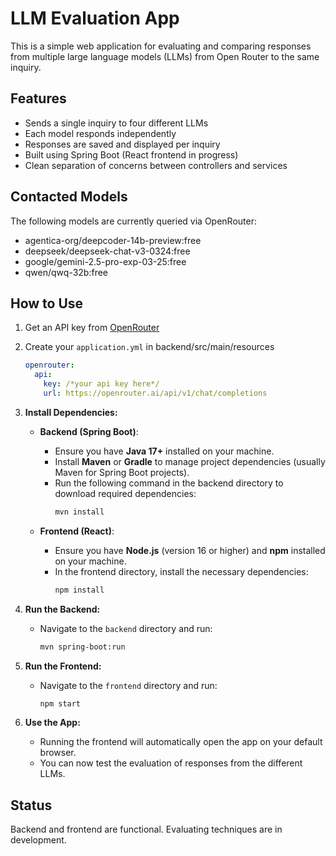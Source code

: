 # LLM Evaluation App

This is a simple web application for evaluating and comparing responses from multiple large language models (LLMs) from Open Router to the same inquiry.

## Features

- Sends a single inquiry to four different LLMs
- Each model responds independently
- Responses are saved and displayed per inquiry
- Built using Spring Boot (React frontend in progress)
- Clean separation of concerns between controllers and services

## Contacted Models

The following models are currently queried via OpenRouter:

- agentica-org/deepcoder-14b-preview:free
- deepseek/deepseek-chat-v3-0324:free
- google/gemini-2.5-pro-exp-03-25:free
- qwen/qwq-32b:free

## How to Use

1. Get an API key from [OpenRouter](https://openrouter.ai/)
2. Create your `application.yml` in backend/src/main/resources
    ````yaml
    openrouter:
      api:
        key: /*your api key here*/
        url: https://openrouter.ai/api/v1/chat/completions
    ````
3. **Install Dependencies:**

    - **Backend (Spring Boot)**:
        - Ensure you have **Java 17+** installed on your machine.
        - Install **Maven** or **Gradle** to manage project dependencies (usually Maven for Spring Boot projects).
        - Run the following command in the backend directory to download required dependencies:
          ````bash
          mvn install
          ````

    - **Frontend (React)**:
        - Ensure you have **Node.js** (version 16 or higher) and **npm** installed on your machine.
        - In the frontend directory, install the necessary dependencies:
          ````bash
          npm install
          ````

4. **Run the Backend:**
    - Navigate to the `backend` directory and run:
      ```bash
      mvn spring-boot:run
      ```
5. **Run the Frontend:**
    - Navigate to the `frontend` directory and run:
      ```bash
      npm start
      ```
6. **Use the App:** 
    - Running the frontend will automatically open the app on your default browser.
   - You can now test the evaluation of responses from the different LLMs.

## Status
Backend and frontend are functional. Evaluating techniques are in development.
